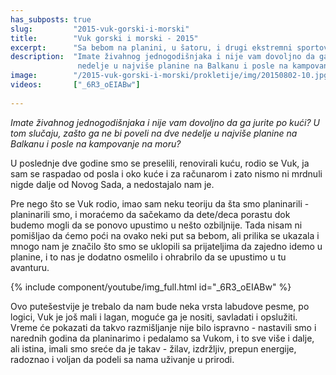 ```yaml
---
has_subposts: true
slug:         "2015-vuk-gorski-i-morski"
title:        "Vuk gorski i morski - 2015"
excerpt:      "Sa bebom na planini, u šatoru, i drugi ekstremni sportovi"
description:  "Imate živahnog jednogodišnjaka i nije vam dovoljno da ga jurite po kući? U tom slučaju, zašto ga ne bi poveli na dve
               nedelje u najviše planine na Balkanu i posle na kampovanje na moru?"
image:        "/2015-vuk-gorski-i-morski/prokletije/img/20150802-10.jpg"
videos:       ["_6R3_oEIABw"]
  
---
```


<em>Imate živahnog jednogodišnjaka i nije vam dovoljno da ga jurite po kući? U tom slučaju, zašto ga ne bi poveli na dve
nedelje u najviše planine na Balkanu i posle na kampovanje na moru?</em> 

U poslednje dve godine smo se preselili, renovirali kuću, rodio se Vuk, ja sam se raspadao od posla i oko kuće i za 
računarom i zato nismo ni mrdnuli nigde dalje od Novog Sada, a nedostajalo nam je. 

Pre nego što se Vuk rodio, imao sam neku teoriju da šta smo planinarili - planinarili smo, i moraćemo da
sačekamo da dete/deca porastu dok budemo mogli da se ponovo upustimo u nešto ozbiljnije. Tada nisam ni pomišljao da 
ćemo poći na ovako neki put sa bebom, ali prilika se ukazala i mnogo nam je značilo što smo se uklopili sa prijateljima
da zajedno idemo u planine, i to nas je dodatno osmelilo i ohrabrilo da se upustimo u tu avanturu.

{% include component/youtube/img_full.html id="_6R3_oEIABw" %}

Ovo putešestvije je trebalo da nam bude neka vrsta labudove pesme, po logici, Vuk je još mali i lagan, moguće ga je nositi, 
savladati i opslužiti. Vreme će pokazati da takvo razmišljanje nije bilo ispravno - nastavili smo i narednih godina da 
planinarimo i pedalamo sa Vukom, i to sve više i dalje, ali istina, imali smo sreće da je takav - žilav, izdržljiv, prepun
energije, radoznao i voljan da podeli sa nama uživanje u prirodi.
